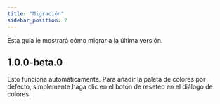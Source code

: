 ```yaml
---
title: "Migración"
sidebar_position: 2
---
```


Esta guía le mostrará cómo migrar a la última versión.

## 1.0.0-beta.0

Esto funciona automáticamente. Para añadir la paleta de colores por defecto, simplemente haga clic en el botón de reseteo en el diálogo de colores.
